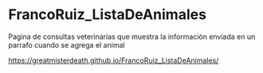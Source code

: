 # FrancoRuiz_ListaDeAnimales
Pagina de consultas veterinarias que muestra la información enviada en un parrafo cuando se agrega el animal

https://greatmisterdeath.github.io/FrancoRuiz_ListaDeAnimales/
